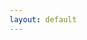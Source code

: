 ```yaml
---
layout: default
---
```

<a href="{{ example_pdf.pdf | prepend: 'assets/pdf/' | relative_url}}" target="_blank"></a>

<div style="display:none">
---
layout: cv
permalink: /cv/
title: CV
nav: true
nav_order: 5
cv_pdf: example_pdf.pdf
description: This is a description of the page. You can modify it in '_pages/cv.md'. You can also change or remove the top pdf download button.
toc:
  sidebar: left
---
</div>
